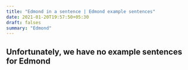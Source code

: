 ```yaml
---
title: "Edmond in a sentence | Edmond example sentences"
date: 2021-01-20T19:57:50+05:30
draft: falses
summary: "Edmond"
---
```

## Unfortunately, we have no example sentences for Edmond                 

